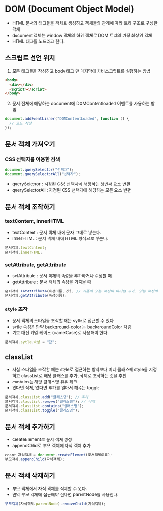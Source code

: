 # DOM (Document Object Model)

- HTML 문서의 태그들을 객체로 생성하고 객체들의 관계에 따라 트리 구조로 구성한 객체
- document 객체는 window 객체의 하위 객체로 DOM 트리의 가장 최상위 객체
- HTML 태그를 노드라고 한다.

## 스크립트 선언 위치

1. 모든 태그들을 작성하고 body 태그 맨 마지막에 자바스크립트를 실행하는 방법

```html
<body>
  <div></div>
  <script></script>
</body>
```

2. 문서 전체에 해당하는 document에 DOMContentloaded 이벤트를 사용하는 방법

```js
document.addEventLisner("DOMContentLoaded", function () {
  // 코드 작성
});
```

## 문서 객체 가져오기

### CSS 선택자를 이용한 검색

```js
document.querySelector("선택자");
document.querySelectorAll("선택자");
```

- querySelector : 지정된 CSS 선택자에 해당하는 첫번째 요소 변환
- querySelectorAll : 지정된 CSS 선택자에 해당하는 모든 요소 반환

## 문서 객체 조작하기

### textContent, innerHTML

- textContent : 문서 객체 내에 문자 그대로 넣는다.
- innerHTML : 문서 객체 내에 HTML 형식으로 넣는다.

```js
문서객체.textContent;
문서객체.innerHTML;
```

### setAttribute, getAttribute

- setAttribute : 문서 객체의 속성을 추가하거나 수정할 때
- getAttribute : 문서 객체의 속성을 가져올 때

```js
문서객체.setAttribute(속성이름, 값); // 기존에 있는 속성이 아니면 추가, 있는 속성이면 수정
문서객체.getAttribute(속성이름);
```

### style 조작

- 문서 객체의 스타일을 조작할 때는 sytle로 접근할 수 있다.
- sytle 속성은 만약 background-color 는 backgroundColor 처럼
- 기호 대신 캐멀 케이스 (camelCase)로 사용해야 한다.

```js
문서객체.sytle.속성 = "값";
```

## classList

- 사실 스타일을 조작할 때는 style로 접근하는 방식보다 미리 클래스에 style을 지정하고 classList로 해당 클래스를 추가, 삭제로 조작하는 것을 추천
- contains는 해당 클래스명 유무 체크
- 있다면 삭제, 없다면 추가를 알아서 해주는 toggle

```js
문서객체.classList.add("클래스명"); // 추가
문서객체.classList.remove("클래스명"); // 삭제
문서객체.classList.contains("클래스명");
문서객체.classList.toggle("클래스명");
```

## 문서 객체 추가하기

- createElement로 문서 객체 생성
- appendChlid로 부모 객체에 자식 객체 추가

```js
cosnt 자식객체 = document.createElement(문서객체이름);
부모객체.appendChild(자식객체);
```

## 문서 객체 삭제하기

- 부모 객체에서 자식 객체를 삭제할 수 있다.
- 만약 부모 객체에 접근해야 한다면 parentNode를 사용한다.

```js
부모객체(자식객체.parentNode).removeChild(자식객체);
```

